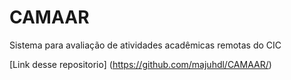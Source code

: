 # CAMAAR
Sistema para avaliação de atividades acadêmicas remotas do CIC

[Link desse repositorio] (https://github.com/majuhdl/CAMAAR/)
